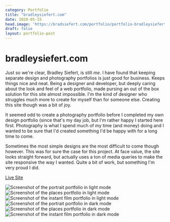 ```yaml
---
category: Portfolio
title: "bradleysiefert.com"
date: 2020-05-15
head.image: 'https://bradsiefert.com/portfolio/portfolio-bradleysiefert-featured.jpg'
draft: false
layout: portfolio-post
---
```


# bradleysiefert.com

Just so we're clear, Bradley Siefert, is still _me_. I have found that keeping separate design and photography portfolios is just good for business. Keeps things nice and neat. Being a designer and developer, but deeply caring about the look and feel of a web portfolio, made pursing an out of the box solution for this site almost impossible. I'm the kind of designer who struggles much more to create for myself than for someone else. Creating this site though was a bit of joy.

It seemed odd to create a photography portfolio before I completed my own design portfolio (since that's my day job, but I'm rather happy I started here first. Photography is what I spend much of my time (and money) doing and I wanted to be sure that I'd created something I'd be happy with for a long time to come.

Sometimes the most simple designs are the most difficult to come though however. This was for sure the case for this project. At face value, the site looks straight forward, but actually uses a ton of media queries to make the site responsive the way I wanted. Quite a bit of work, but something I'm very proud I did.

<a class="btn btn-outline-dark mb-32" target="_blank" href="https://bradleysiefert.com">Live Site</a>

![Screenshot of the portrait portfolio in light mode](../portfolio/portfolio-bradleysiefert-light1.jpg)
![Screenshot of the places portfolio in light mode](../portfolio/portfolio-bradleysiefert-light2.jpg)
![Screenshot of the instant film portfolio in light mode](../portfolio/portfolio-bradleysiefert-light3.jpg)
![Screenshot of the portrait portfolio in dark mode](../portfolio/portfolio-bradleysiefert-dark1.jpg)
![Screenshot of the places portfolio in dark mode](../portfolio/portfolio-bradleysiefert-dark2.jpg)
![Screenshot of the instant film portfolio in dark mode](../portfolio/portfolio-bradleysiefert-dark3.jpg)